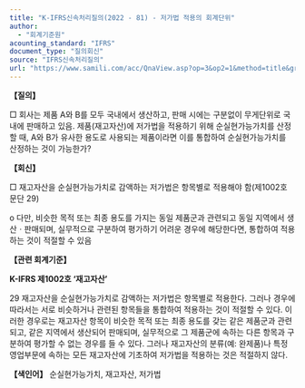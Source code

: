 ```yaml
---
title: "K-IFRS신속처리질의(2022 - 81) - 저가법 적용의 회계단위"
author:
  - "회계기준원"
acounting_standard: "IFRS"
document_type: "질의회신"
source: "IFRS신속처리질의"
url: "https://www.samili.com/acc/QnaView.asp?op=3&op2=1&method=title&group=2124-15;1&orgcode=3&searchword=&page=8&code=K%2DIFRS%EC%8B%A0%EC%86%8D%EC%B2%98%EB%A6%AC%EC%A7%88%EC%9D%98%2D81%3A20221219"
---
```

**【질의】**

  

□ 회사는 제품 A와 B를 모두 국내에서 생산하고, 판매 시에는 구분없이 무게단위로 국내에 판매하고 있음. 제품(재고자산)에 저가법을 적용하기 위해 순실현가능가치를 산정할 때, A와 B가 유사한 용도로 사용되는 제품이라면 이를 통합하여 순실현가능가치를 산정하는 것이 가능한가?

  
  

**【회신】**

  

□ 재고자산을 순실현가능가치로 감액하는 저가법은 항목별로 적용해야 함(제1002호 문단 29)

  

o 다만, 비슷한 목적 또는 최종 용도를 가지는 동일 제품군과 관련되고 동일 지역에서 생산ㆍ판매되며, 실무적으로 구분하여 평가하기 어려운 경우에 해당한다면, 통합하여 적용하는 것이 적절할 수 있음

  
  

**【관련 회계기준】**

  

**K-IFRS 제1002호 ‘재고자산’**

  

29 재고자산을 순실현가능가치로 감액하는 저가법은 항목별로 적용한다. 그러나 경우에 따라서는 서로 비슷하거나 관련된 항목들을 통합하여 적용하는 것이 적절할 수 있다. 이러한 경우로는 재고자산 항목이 비슷한 목적 또는 최종 용도를 갖는 같은 제품군과 관련되고, 같은 지역에서 생산되어 판매되며, 실무적으로 그 제품군에 속하는 다른 항목과 구분하여 평가할 수 없는 경우를 들 수 있다. 그러나 재고자산의 분류(예: 완제품)나 특정 영업부문에 속하는 모든 재고자산에 기초하여 저가법을 적용하는 것은 적절하지 않다.

  
  

**【색인어】** 순실현가능가치, 재고자산, 저가법
